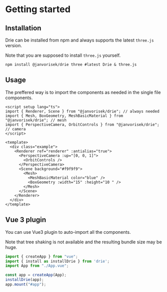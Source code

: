 # Getting started

## Installation

Drie can be installed from npm and always supports the latest `three.js` version.

Note that you are supposed to install `three.js` yourself.

```shell
npm install @janvorisek/drie three #latest Drie & three.js
```

## Usage

The preffered way is to import the components as needed in the single file components.

```vue
<script setup lang="ts">
import { Renderer, Scene } from "@janvorisek/drie"; // always needed
import { Mesh, BoxGeometry, MeshBasicMaterial } from "@janvorisek/drie"; // mesh
import { PerspectiveCamera, OrbitControls } from "@janvorisek/drie"; // camera
</script>

<template>
  <div class="example">
    <Renderer ref="renderer" :antialias="true">
      <PerspectiveCamera :up="[0, 0, 1]">
        <OrbitControls />
      </PerspectiveCamera>
      <Scene background="#f9f9f9">
        <Mesh>
          <MeshBasicMaterial color="blue" />
          <BoxGeometry :width="15" :height="10 " />
        </Mesh>
      </Scene>
    </Renderer>
  </div>
</template>
```

## Vue 3 plugin

You can use Vue3 plugin to auto-import all the components.

Note that tree shaking is not available and the resulting bundle size may be huge.

```ts
import { createApp } from "vue";
import { install as installDrie } from 'drie';
import App from "./App.vue";

const app = createApp(App);
installDrie(app);
app.mount("#app");
```